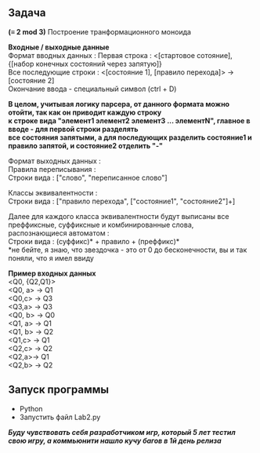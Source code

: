 Задача
---
**(≡ 2 mod 3)** Построение транформационного моноида

**Входные / выходные данные**  
Формат вводных данных :
Первая строка : <\[стартовое сотояние], {\[набор конечных состояний через запятую]}  
Все последующие строки : <\[состояние 1], \[правило перехода]> -> \[состояние 2]  
Окончание ввода - специальный символ (ctrl + D)  

**В целом, учитывая логику парсера, от данного формата можно отойти, так как он приводит каждую строку  
к строке вида "элемент1 элемент2 элемент3 ... элементN", главное в вводе - для первой строки разделять  
все состояния запятыми, а для последующих разделить состояние1 и правило запятой, и состояние2 отделить "-"**  
  
Формат выходных данных :  
Правила переписывания :  
Строки вида : \["слово", "переписанное слово"]  
  
Классы эквивалентности :  
Строки вида : \["правило перехода", \["состояние1", "состояние2"]+]  

Далее для каждого класса эквивалентности будут выписаны все преффиксные, суффиксные и комбинированные слова,  
распознающиеся автоматом :  
Строки вида : (суффикс)* + правило + (преффикс)*  
*не бейте, я знаю, что звездочка - это от 0 до бесконечности, вы и так поняли, что я имел ввиду  

**Пример входных данных**   
<Q0, {Q2,Q1}>  
<Q0, a> -> Q1  
<Q0,c> -> Q3  
<Q3,a> -> Q3  
<Q0, b> -> Q0  
<Q1, a> -> Q1  
<Q1, b> -> Q2  
<Q1,c> -> Q1  
<Q2,c> -> Q2  
<Q2,a>-> Q1  
<Q2,b> -> Q2  
  
Запуск программы  
---
+ Python
+ Запустить файл Lab2.py  
    
***Буду чувствовать себя разработчиком игр, который 5 лет тестил свою игру, а коммьюнити нашло кучу багов в 1й день релиза***
